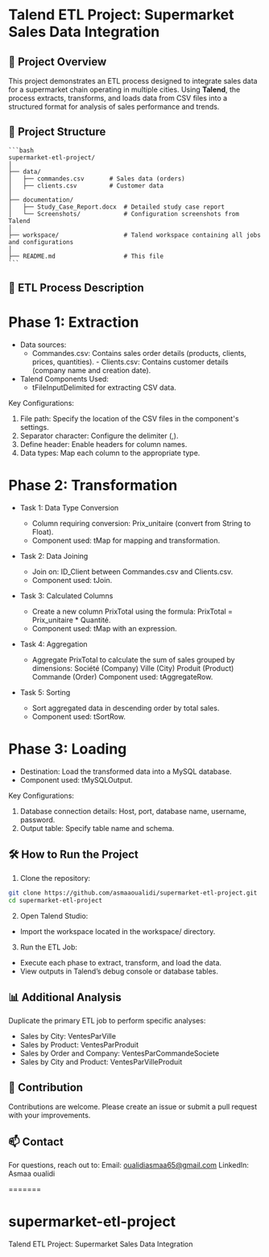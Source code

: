   # Talend ETL Project: Supermarket Sales Data Integration

## 📜 Project Overview
This project demonstrates an ETL process designed to integrate sales data for a supermarket chain operating in multiple cities. Using **Talend**, the process extracts, transforms, and loads data from CSV files into a structured format for analysis of sales performance and trends.



## 📂 Project Structure
    ```bash
    supermarket-etl-project/
    │
    ├── data/
    │   ├── commandes.csv       # Sales data (orders)
    │   ├── clients.csv         # Customer data
    │
    ├── documentation/
    │   ├── Study_Case_Report.docx  # Detailed study case report
    │   └── Screenshots/            # Configuration screenshots from Talend
    │
    ├── workspace/                  # Talend workspace containing all jobs and configurations
    │
    ├── README.md                   # This file
    ```

## 🚀 ETL Process Description
  # Phase 1: Extraction
   - Data sources:
      - Commandes.csv: Contains sales order details (products, clients, prices, quantities).
    - Clients.csv: Contains customer details (company name and creation date).
   - Talend Components Used:
      - tFileInputDelimited for extracting CSV data.
  
  Key Configurations:

   1. File path: Specify the location of the CSV files in the component's settings.
   2. Separator character: Configure the delimiter (,).
   3. Define header: Enable headers for column names.
   4. Data types: Map each column to the appropriate type.
  
  # Phase 2: Transformation

  - Task 1: Data Type Conversion
     - Column requiring conversion: Prix_unitaire (convert from String to Float).
     - Component used: tMap for mapping and transformation.

  - Task 2: Data Joining
     - Join on: ID_Client between Commandes.csv and Clients.csv.
     - Component used: tJoin.

  - Task 3: Calculated Columns
    - Create a new column PrixTotal using the formula:
    PrixTotal = Prix_unitaire * Quantité.
    - Component used: tMap with an expression.

  - Task 4: Aggregation
    - Aggregate PrixTotal to calculate the sum of sales grouped by dimensions:
        Société (Company)
        Ville (City)
        Produit (Product)
        Commande (Order)
        Component used: tAggregateRow.

  - Task 5: Sorting
    - Sort aggregated data in descending order by total sales.
    - Component used: tSortRow.

  # Phase 3: Loading
  
  - Destination: Load the transformed data into a MySQL database.
  - Component used: tMySQLOutput.

  Key Configurations:

  1. Database connection details: Host, port, database name, username, password.
  2. Output table: Specify table name and schema.

## 🛠 How to Run the Project

 1. Clone the repository:

   ```bash
   git clone https://github.com/asmaaoualidi/supermarket-etl-project.git 
   cd supermarket-etl-project  
   ```
 2. Open Talend Studio:

   - Import the workspace located in the workspace/ directory.

 3. Run the ETL Job:

   - Execute each phase to extract, transform, and load the data.
   - View outputs in Talend’s debug console or database tables.


## 📊 Additional Analysis
Duplicate the primary ETL job to perform specific analyses:

 - Sales by City: VentesParVille
 - Sales by Product: VentesParProduit
 - Sales by Order and Company: VentesParCommandeSociete
 - Sales by City and Product: VentesParVilleProduit

## 🤝 Contribution
Contributions are welcome. Please create an issue or submit a pull request with your improvements.

## 📫 Contact
For questions, reach out to:
  Email: oualidiasmaa65@gmail.com
  LinkedIn: Asmaa oualidi






=======
# supermarket-etl-project
Talend ETL Project: Supermarket Sales Data Integration
